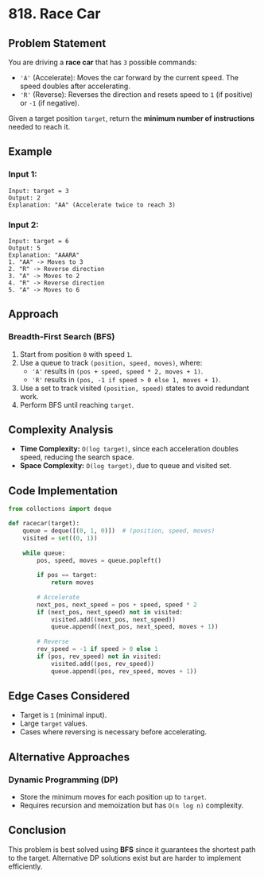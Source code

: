# 818. Race Car

## Problem Statement
You are driving a **race car** that has `3` possible commands:  
- `'A'` (Accelerate): Moves the car forward by the current speed. The speed doubles after accelerating.
- `'R'` (Reverse): Reverses the direction and resets speed to `1` (if positive) or `-1` (if negative).

Given a target position `target`, return the **minimum number of instructions** needed to reach it.

## Example
### Input 1:
```plaintext
Input: target = 3
Output: 2
Explanation: "AA" (Accelerate twice to reach 3)
```

### Input 2:
```plaintext
Input: target = 6
Output: 5
Explanation: "AAARA"
1. "AA" -> Moves to 3
2. "R" -> Reverse direction
3. "A" -> Moves to 2
4. "R" -> Reverse direction
5. "A" -> Moves to 6
```

## Approach
### **Breadth-First Search (BFS)**
1. Start from position `0` with speed `1`.
2. Use a queue to track `(position, speed, moves)`, where:
   - `'A'` results in `(pos + speed, speed * 2, moves + 1)`.
   - `'R'` results in `(pos, -1 if speed > 0 else 1, moves + 1)`.
3. Use a set to track visited `(position, speed)` states to avoid redundant work.
4. Perform BFS until reaching `target`.

## Complexity Analysis
- **Time Complexity:** `O(log target)`, since each acceleration doubles speed, reducing the search space.
- **Space Complexity:** `O(log target)`, due to queue and visited set.

## Code Implementation
```python
from collections import deque

def racecar(target):
    queue = deque([(0, 1, 0)])  # (position, speed, moves)
    visited = set((0, 1))
    
    while queue:
        pos, speed, moves = queue.popleft()
        
        if pos == target:
            return moves
        
        # Accelerate
        next_pos, next_speed = pos + speed, speed * 2
        if (next_pos, next_speed) not in visited:
            visited.add((next_pos, next_speed))
            queue.append((next_pos, next_speed, moves + 1))
        
        # Reverse
        rev_speed = -1 if speed > 0 else 1
        if (pos, rev_speed) not in visited:
            visited.add((pos, rev_speed))
            queue.append((pos, rev_speed, moves + 1))
```

## Edge Cases Considered
- Target is `1` (minimal input).
- Large `target` values.
- Cases where reversing is necessary before accelerating.

## Alternative Approaches
### **Dynamic Programming (DP)**
- Store the minimum moves for each position up to `target`.
- Requires recursion and memoization but has `O(n log n)` complexity.

## Conclusion
This problem is best solved using **BFS** since it guarantees the shortest path to the target. Alternative DP solutions exist but are harder to implement efficiently.
